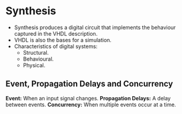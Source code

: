 # Synthesis

- Synthesis produces a digital circuit that implements the behaviour captured in the VHDL description.
- VHDL is also the bases for a simulation.
- Characteristics of digital systems:
  - Structural.
  - Behavioural.
  - Physical.

## Event, Propagation Delays and Concurrency
**Event:** When an input signal changes.
**Propagation Delays:** A delay between events.
**Concurrency:** When multiple events occur at a time.
